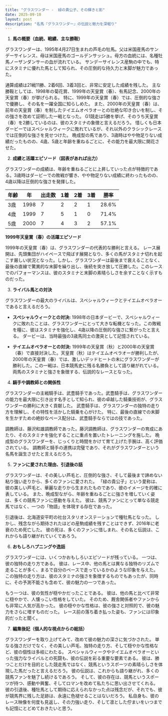 ```yaml
---
title: "グラスワンダー -  緑の貴公子、その輝きと影"
date: 2025-09-10
layout: post
description: "名馬『グラスワンダー』の伝説と魅力を深堀り"
---
```


1. **馬の概要（血統、戦績、主な勝鞍）**

グラスワンダーは、1995年4月27日生まれの芦毛の牡馬。父は米国産馬のサンデーサイレンス、母は米国産馬のゴールデンサッシュ。母方の血統には、名種牡馬ノーザンダンサーの血が流れている。  サンデーサイレンス産駒の中でも、特にスタミナに優れた馬として知られ、その圧倒的な持久力と末脚が魅力であった。

通算成績は21戦11勝、2着6回、3着3回と、非常に安定した成績を残した。  主な勝鞍としては、1998年の菊花賞、1999年の天皇賞（春）、有馬記念、2000年の天皇賞（春）が挙げられる。  特に、1999年の天皇賞（春）では、圧倒的な強さで優勝し、その名を一躍全国に知らしめた。  また、2000年の天皇賞（春）は、前年の天皇賞（春）を制したテイエムオペラオーとの壮絶な叩き合いを制し、その強さを改めて証明した一戦となった。  G1競走は5勝を挙げ、そのうち天皇賞（春）を2勝しているのは、彼のスタミナの象徴と言えるだろう。  惜しくも日本ダービーではスペシャルウィークに敗れているが、それ以外のクラシックレースでは圧倒的な強さを見せつけた。  晩成型の馬であり、3歳時はやや物足りない成績だったものの、4歳、5歳と年齢を重ねるごとに、その能力を最大限に開花させた。


2. **成績と活躍エピソード（図表があれば出力）**

グラスワンダーの成績は、年齢を重ねるごとに上昇していった点が特徴的である。3歳時はダービーでの敗戦が響き、やや物足りない成績に終わったものの、4歳以降は圧倒的な強さを発揮した。

| 年齢 | 年 | 出走数 | 1着 | 2着 | 3着 | 勝率 |
|---|---|---|---|---|---|---|
| 3歳 | 1998 | 7 | 2 | 2 | 1 | 28.6% |
| 4歳 | 1999 | 7 | 5 | 1 | 0 | 71.4% |
| 5歳 | 2000 | 7 | 4 | 3 | 2 | 57.1% |

**1999年天皇賞（春）の活躍エピソード**

1999年の天皇賞（春）は、グラスワンダーの代表的な勝利と言える。  レース展開は、先頭集団がハイペースで飛ばす展開となり、多くの馬がスタミナ切れを起こす厳しい状況となった。しかし、グラスワンダーは最後まで衰えることなく、最後の直線で驚異的な末脚を繰り出し、後続を突き放して圧勝した。このレースでのパフォーマンスは、彼のスタミナと末脚の素晴らしさを余すことなく示すものだった。


3. **ライバル馬との対決**

グラスワンダーの最大のライバルは、スペシャルウィークとテイエムオペラオーであると言えるだろう。

* **スペシャルウィークとの対決:**  1998年の日本ダービーで、スペシャルウィークに敗れたことは、グラスワンダーにとって大きな転機となった。この敗戦を糧に、彼はスタミナを強化し、4歳以降の圧倒的な強さに繋がったと言える。  ダービーは、当時最強の3歳馬同士の激突として記憶されている。

* **テイエムオペラオーとの対決:** 1999年の天皇賞（秋）と2000年の天皇賞（春）で直接対決した。天皇賞（秋）はテイエムオペラオーが勝利したが、2000年の天皇賞（春）では、激しいデッドヒートの末にグラスワンダーが勝利した。この一戦は、日本競馬史に残る名勝負として語り継がれている。  両馬のスタミナと強さを象徴する、伝説的なレースとなった。


4. **騎手や調教師との関係性**

グラスワンダーの主戦騎手は、武豊騎手であった。武豊騎手は、グラスワンダーの能力を最大限に引き出す名手として知られ、彼の卓越した騎乗技術が、グラスワンダーの勝利に大きく貢献した。  武豊騎手は、グラスワンダーの独特の走り方を理解し、その特性を活かした騎乗を心がけた。  特に、最後の直線での末脚を生かすための絶妙なペース配分は、武豊騎手ならではの技であった。

調教師は、藤沢和雄調教師であった。藤沢調教師は、グラスワンダーの育成にあたり、そのスタミナを強化することに重点を置いたトレーニングを施した。  晩成型のグラスワンダーを、じっくりと時間をかけて育て上げた手腕は、高く評価されている。  調教師と騎手の連携は完璧であり、それがグラスワンダーという名馬を誕生させたと言えるだろう。


5. **ファンに愛された理由、引退後の話**

グラスワンダーは、その美しい芦毛と、圧倒的な強さ、そして最後まで諦めない粘り強い走りから、多くのファンに愛された。  「緑の貴公子」という愛称は、彼の美しい芦毛と、華麗な走りから生まれたものであり、彼のイメージを的確に表している。  また、晩成型ながら、年齢を重ねるごとに強さを増していく姿は、多くの競馬ファンに感動を与えた。  彼は、競馬ファンにとって単なる競走馬ではなく、一つの「物語」を体現する存在であった。

引退後は、北海道安平町の社台スタリオンステーションで種牡馬となった。  しかし、残念ながら期待されたほどの産駒成績を残すことはできず、2016年に老衰のため死亡した。  彼の死は、多くのファンに惜しまれ、その名と伝説は、これからも語り継がれていくであろう。


6. **おもしろハプニングや逸話**

グラスワンダーには、いくつかおもしろいエピソードが残っている。  一つは、彼の独特の走り方である。  彼は、レース中、他の馬とは異なる独特のリズムで走ることが多く、まるで自分のペースで走っているかのような印象を与えた。  この独特の走り方は、彼のスタミナの強さを象徴するものでもあったが、同時に、その予測不能さも含めて、彼の魅力の一つであった。

もう一つは、彼の気性が穏やかだったことである。  彼は、他の馬と比べて非常に穏やかで、人懐っこい性格をしていた。  そのため、厩舎関係者やファンからも非常に人気が高かった。  彼の穏やかな性格は、彼の強さと対照的で、彼の魅力をさらに増すものだった。  レース前の落ち着き払った姿も、ファンには印象的だったと聞く。


7. **編集後記（個人的な視点からの総括）**

グラスワンダーを取り上げてみて、改めて彼の魅力の深さに気づかされた。  単なる強さだけでなく、その美しい芦毛、独特の走り方、そして穏やかな性格など、彼の個性は多岐にわたる。  スペシャルウィークやテイエムオペラオーといった強力なライバルとの死闘も、彼の伝説を彩る重要な要素である。  彼は、勝つことだけを目的とした競走馬ではなく、競馬というスポーツの素晴らしさを体現した馬だったと言えるだろう。  彼の伝説は、これからも語り継がれ、多くの競馬ファンを魅了し続けるであろう。  そして、彼の存在は、競馬というスポーツが持つ、感動や興奮、そしてロマンを改めて私たちに思い出させてくれる。  彼の引退後、種牡馬として期待に応えられなかった点は残念だが、それでも、彼が競馬界に残した足跡は、永遠に色褪せることはないだろう。  私自身も、彼のレース映像を何度も見返し、その力強い走り、そして凛とした佇まいをいつまでも記憶にとどめておきたいと思う。
